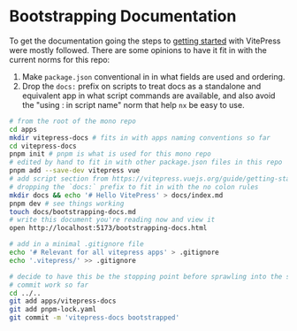 # Bootstrapping Documentation

To get the documentation going the steps to
[getting started](https://vitepress.vuejs.org/guide/getting-started) with
VitePress were mostly followed. There are some opinions to have it fit in with
the current norms for this repo:

1. Make `package.json` conventional in in what fields are used and ordering.
2. Drop the `docs:` prefix on scripts to treat docs as a standalone and
   equivalent app in what script commands are available, and also avoid the
   "using : in script name" norm that help `nx` be easy to use.

```zsh
# from the root of the mono repo
cd apps
mkdir vitepress-docs # fits in with apps naming conventions so far
cd vitepress-docs
pnpm init # pnpm is what is used for this mono repo
# edited by hand to fit in with other package.json files in this repo
pnpm add --save-dev vitepress vue
# add script section from https://vitepress.vuejs.org/guide/getting-started
# dropping the `docs:` prefix to fit in with the no colon rules
mkdir docs && echo '# Hello VitePress' > docs/index.md
pnpm dev # see things working
touch docs/bootstrapping-docs.md
# write this document you're reading now and view it
open http://localhost:5173/bootstrapping-docs.html

# add in a minimal .gitignore file
echo '# Relevant for all vitepress apps' > .gitignore
echo '.vitepress/' >> .gitignore

# decide to have this be the stopping point before sprawling into the sidebar
# commit work so far
cd ../..
git add apps/vitepress-docs
git add pnpm-lock.yaml
git commit -m 'vitepress-docs bootstrapped'
```
